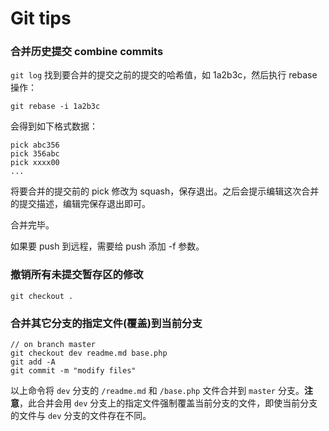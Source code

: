 # Git tips

### 合并历史提交 combine commits

`git log` 找到要合并的提交之前的提交的哈希值，如 1a2b3c，然后执行 rebase 操作：

`git rebase -i 1a2b3c`

会得到如下格式数据：

```
pick abc356
pick 356abc
pick xxxx00
...
```

将要合并的提交前的 pick 修改为 squash，保存退出。之后会提示编辑这次合并的提交描述，编辑完保存退出即可。

合并完毕。

如果要 push 到远程，需要给 push 添加 -f 参数。

### 撤销所有未提交暂存区的修改

`git checkout .`

### 合并其它分支的指定文件(覆盖)到当前分支

```
// on branch master
git checkout dev readme.md base.php
git add -A
git commit -m "modify files"
```

以上命令将 `dev` 分支的 `/readme.md` 和 `/base.php` 文件合并到 `master` 分支。**注意**，此合并会用 `dev` 分支上的指定文件强制覆盖当前分支的文件，即使当前分支的文件与 `dev` 分支的文件存在不同。
